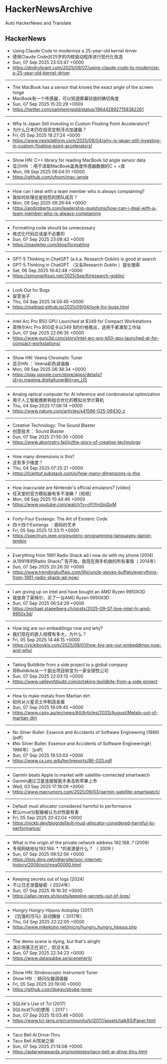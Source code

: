 # HackerNewsArchive
Auto HackerNews and Translate

## HackerNews
* Using Claude Code to modernize a 25-year-old kernel driver
* 使用Claude Code对25岁的内核驱动程序进行现代化改造
* Sun, 07 Sep 2025 23:53:47 +0000
* https://dmitrybrant.com/2025/09/07/using-claude-code-to-modernize-a-25-year-old-kernel-driver
----
* The MacBook has a sensor that knows the exact angle of the screen hinge
* MacBook有一个传感器，可以知道屏幕铰链的确切角度
* Sun, 07 Sep 2025 15:20:29 +0000
* https://twitter.com/samhenrigold/status/1964428927159382261
----
* Why Is Japan Still Investing in Custom Floating Point Accelerators?
* 为什么日本仍在投资定制浮点加速器？
* Fri, 05 Sep 2025 18:27:24 +0000
* https://www.nextplatform.com/2025/09/04/why-is-japan-still-investing-in-custom-floating-point-accelerators/
----
* Show HN: C++ library for reading MacBook lid angle sensor data
* 显示HN ：用于读取MacBook盖角度传感器数据的C + +库
* Mon, 08 Sep 2025 06:04:51 +0000
* https://github.com/ufoym/mac-angle
----
* How can I deal with a team member who is always complaining?
* 我如何处理总是抱怨的团队成员？
* Mon, 08 Sep 2025 08:26:44 +0000
* https://andiroberts.com/leadership-questions/how-can-i-deal-with-a-team-member-who-is-always-complaining
----
* Formatting code should be unnecessary
* 格式化代码应该是不必要的
* Sun, 07 Sep 2025 23:08:42 +0000
* https://maxleiter.com/blog/formatting
----
* GPT-5 Thinking in ChatGPT (a.k.a. Research Goblin) is good at search
* GPT-5 Thinking in ChatGPT （又名Research Goblin ）擅长搜索
* Sat, 06 Sep 2025 19:42:48 +0000
* https://simonwillison.net/2025/Sep/6/research-goblin/
----
* Look Out for Bugs
* 留意虫子
* Thu, 04 Sep 2025 14:59:45 +0000
* https://matklad.github.io/2025/09/04/look-for-bugs.html
----
* Intel Arc Pro B50 GPU Launched at $349 for Compact Workstations
* 英特尔Arc Pro B50显卡以349 $的价格推出，适用于紧凑型工作站
* Sun, 07 Sep 2025 22:06:35 +0000
* https://www.guru3d.com/story/intel-arc-pro-b50-gpu-launched-at-for-compact-workstations/
----
* Show HN: Veena Chromatic Tuner
* 显示HN ： Veena彩色调谐器
* Mon, 08 Sep 2025 06:38:34 +0000
* https://play.google.com/store/apps/details?id=in.magima.digitaltuner&hl=en_US
----
* Analog optical computer for AI inference and combinatorial optimization
* 用于人工智能推断和组合优化的模拟光学计算机
* Thu, 04 Sep 2025 17:06:14 +0000
* https://www.nature.com/articles/s41586-025-09430-z
----
* Creative Technology: The Sound Blaster
* 创意技术： Sound Blaster
* Sun, 07 Sep 2025 21:50:30 +0000
* https://www.abortretry.fail/p/the-story-of-creative-technology
----
* How many dimensions is this?
* 这有多少维度？
* Thu, 04 Sep 2025 07:25:21 +0000
* https://lcamtuf.substack.com/p/how-many-dimensions-is-this
----
* How inaccurate are Nintendo's official emulators? [video]
* 任天堂的官方模拟器有多不准确？ [视频]
* Mon, 08 Sep 2025 10:44:46 +0000
* https://www.youtube.com/watch?v=oYjYmSniQyM
----
* Forty-Four Esolangs: The Art of Esoteric Code
* 四十四个Esolangs ：密码的艺术
* Fri, 05 Sep 2025 12:33:11 +0000
* https://spectrum.ieee.org/esoteric-programming-languages-daniel-temkin
----
* Everything from 1991 Radio Shack ad I now do with my phone (2014)
* 从1991年的Radio Shack广告开始，我现在用手机做的所有事情（ 2014年）
* Sun, 07 Sep 2025 20:26:30 +0000
* https://www.trendingbuffalo.com/life/uncle-steves-buffalo/everything-from-1991-radio-shack-ad-now/
----
* I am giving up on Intel and have bought an AMD Ryzen 9950X3D
* 我放弃了英特尔，买了一台AMD Ryzen 9950X3D
* Sun, 07 Sep 2025 06:54:29 +0000
* https://michael.stapelberg.ch/posts/2025-09-07-bye-intel-hi-amd-9950x3d/
----
* How big are our embeddings now and why?
* 我们现在的嵌入规模有多大，为什么？
* Fri, 05 Sep 2025 14:48:15 +0000
* https://vickiboykis.com/2025/09/01/how-big-are-our-embeddings-now-and-why/
----
* Taking Buildkite from a side project to a global company
* 将Buildkite从一个副业项目转变为一家全球性公司
* Sun, 07 Sep 2025 22:03:13 +0000
* https://www.valleyofdoubt.com/p/taking-buildkite-from-a-side-project
----
* How to make metals from Martian dirt
* 如何从火星泥土中制造金属
* Sun, 07 Sep 2025 19:09:45 +0000
* https://www.csiro.au/en/news/All/Articles/2025/August/Metals-out-of-martian-dirt
----
* No Silver Bullet: Essence and Accidents of Software Engineering (1986) [pdf]
* 《No Silver Bullet: Essence and Accidents of Software Engineering》（ 1986年） [pdf]
* Sun, 07 Sep 2025 19:53:03 +0000
* https://www.cs.unc.edu/techreports/86-020.pdf
----
* Garmin beats Apple to market with satellite-connected smartwatch
* Garmin通过卫星连接智能手表击败苹果上市
* Wed, 03 Sep 2025 17:18:09 +0000
* https://www.macrumors.com/2025/09/03/garmin-satellite-smartwatch/
----
* Default musl allocator considered harmful to performance
* 默认musl分配器被认为对性能有害
* Fri, 05 Sep 2025 20:42:04 +0000
* https://nickb.dev/blog/default-musl-allocator-considered-harmful-to-performance/
----
* What is the origin of the private network address 192.168.*.*? (2009)
* 专用网络地址192.168. *. *的来源是什么？ （ 2009 ）
* Sun, 07 Sep 2025 09:52:56 +0000
* https://lists.ding.net/othersite/isoc-internet-history/2009/oct/msg00000.html
----
* Keeping secrets out of logs (2024)
* 不让日志泄露秘密（ 2024年）
* Sun, 07 Sep 2025 18:16:30 +0000
* https://allan.reyes.sh/posts/keeping-secrets-out-of-logs/
----
* Hungry Hungry Hippos Autoplay (2017)
* 《饥饿的河马》自动播放（ 2017年）
* Thu, 04 Sep 2025 22:22:05 +0000
* https://www.mikekohn.net/micro/hungry_hungry_hippos.php
----
* The demo scene is dying, but that's alright
* 演示场景正在消亡，但没关系
* Sun, 07 Sep 2025 22:34:23 +0000
* https://www.datagubbe.se/sceneherit/
----
* Show HN: Stroboscopic Instrument Tuner
* Show HN ：频闪仪器调谐器
* Fri, 05 Sep 2025 20:19:00 +0000
* https://github.com/dsego/strobe-tuner
----
* SQLite's Use of Tcl (2017)
* SQLite对Tcl的使用（ 2017 ）
* Sun, 07 Sep 2025 15:03:46 +0000
* https://www.tcl-lang.org/community/tcl2017/assets/talk93/Paper.html
----
* Taco Bell AI Drive-Thru
* Taco Bell AI驾驶之旅
* Sun, 07 Sep 2025 21:14:08 +0000
* https://aidarwinawards.org/nominees/taco-bell-ai-drive-thru.html
----

